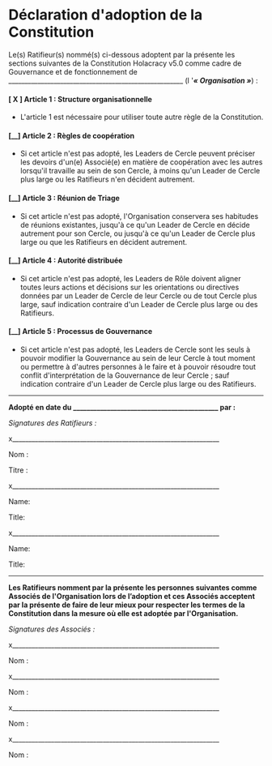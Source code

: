 Déclaration d'adoption de la Constitution
=================================

Le(s) Ratifieur(s) nommé(s) ci-dessous adoptent par la présente les sections suivantes de la Constitution Holacracy v5.0 comme cadre de Gouvernance et de fonctionnement de \_\_\_\_\_\_\_\_\_\_\_\_\_\_\_\_\_\_\_\_\_\_\_\_\_\_\_\_\_\_\_\_\_\_\_\_\_\_\_\_\_\_\_\_\_\_\_\_\_\_\_\_\_\_ (l '***« Organisation »***) :

#### [ X ] Article 1 : Structure organisationnelle

- L'article 1 est nécessaire pour utiliser toute autre règle de la Constitution.

#### [\_\_] Article 2 : Règles de coopération

- Si cet article n'est pas adopté, les Leaders de Cercle peuvent préciser les devoirs d'un(e) Associé(e) en matière de coopération avec les autres lorsqu'il travaille au sein de son Cercle, à moins qu'un Leader de Cercle plus large ou les Ratifieurs n'en décident autrement.

#### [\_\_] Article 3 : Réunion de Triage

- Si cet article n'est pas adopté, l'Organisation conservera ses habitudes de réunions existantes, jusqu'à ce qu'un Leader de Cercle en décide autrement pour son Cercle, ou jusqu'à ce qu'un Leader de Cercle plus large ou que les Ratifieurs en décident autrement.

#### [\_\_] Article 4 : Autorité distribuée

- Si cet article n'est pas adopté, les Leaders de Rôle doivent aligner toutes leurs actions et décisions sur les orientations ou directives données par un Leader de Cercle de leur Cercle ou de tout Cercle plus large, sauf indication contraire d'un Leader de Cercle plus large ou des Ratifieurs.

#### [\_\_] Article 5 : Processus de Gouvernance

- Si cet article n'est pas adopté, les Leaders de Cercle sont les seuls à pouvoir modifier la Gouvernance au sein de leur Cercle à tout moment ou permettre à d'autres personnes à le faire et à pouvoir résoudre tout conflit d'interprétation de la Gouvernance de leur Cercle ; sauf indication contraire d'un Leader de Cercle plus large ou des Ratifieurs.

---

**Adopté en date du \_\_\_\_\_\_\_\_\_\_\_\_\_\_\_\_\_\_\_\_\_\_\_\_\_\_\_\_\_\_\_\_\_\_\_\_\_\_\_\_\_\_\_ par :**

*Signatures des Ratifieurs :*

x\_\_\_\_\_\_\_\_\_\_\_\_\_\_\_\_\_\_\_\_\_\_\_\_\_\_\_\_\_\_\_\_\_\_\_\_\_\_\_\_\_\_\_\_\_\_\_\_\_\_\_\_\_\_\_\_\_\_\_\_\_\_\_\_

Nom :

Titre :

x\_\_\_\_\_\_\_\_\_\_\_\_\_\_\_\_\_\_\_\_\_\_\_\_\_\_\_\_\_\_\_\_\_\_\_\_\_\_\_\_\_\_\_\_\_\_\_\_\_\_\_\_\_\_\_\_\_\_\_\_\_\_\_\_

Name:

Title:

x\_\_\_\_\_\_\_\_\_\_\_\_\_\_\_\_\_\_\_\_\_\_\_\_\_\_\_\_\_\_\_\_\_\_\_\_\_\_\_\_\_\_\_\_\_\_\_\_\_\_\_\_\_\_\_\_\_\_\_\_\_\_\_\_

Name:

Title:

---

**Les Ratifieurs nomment par la présente les personnes suivantes comme Associés de l'Organisation lors de l’adoption et ces Associés acceptent par la présente de faire de leur mieux pour respecter les termes de la Constitution dans la mesure où elle est adoptée par l'Organisation.**

*Signatures des Associés :*

x\_\_\_\_\_\_\_\_\_\_\_\_\_\_\_\_\_\_\_\_\_\_\_\_\_\_\_\_\_\_\_\_\_\_\_\_\_\_\_\_\_\_\_\_\_\_\_\_\_\_\_\_\_\_\_\_\_\_\_\_\_\_\_\_

Nom :

x\_\_\_\_\_\_\_\_\_\_\_\_\_\_\_\_\_\_\_\_\_\_\_\_\_\_\_\_\_\_\_\_\_\_\_\_\_\_\_\_\_\_\_\_\_\_\_\_\_\_\_\_\_\_\_\_\_\_\_\_\_\_\_\_

Nom :

x\_\_\_\_\_\_\_\_\_\_\_\_\_\_\_\_\_\_\_\_\_\_\_\_\_\_\_\_\_\_\_\_\_\_\_\_\_\_\_\_\_\_\_\_\_\_\_\_\_\_\_\_\_\_\_\_\_\_\_\_\_\_\_\_

Nom :

x\_\_\_\_\_\_\_\_\_\_\_\_\_\_\_\_\_\_\_\_\_\_\_\_\_\_\_\_\_\_\_\_\_\_\_\_\_\_\_\_\_\_\_\_\_\_\_\_\_\_\_\_\_\_\_\_\_\_\_\_\_\_\_\_

Nom :
